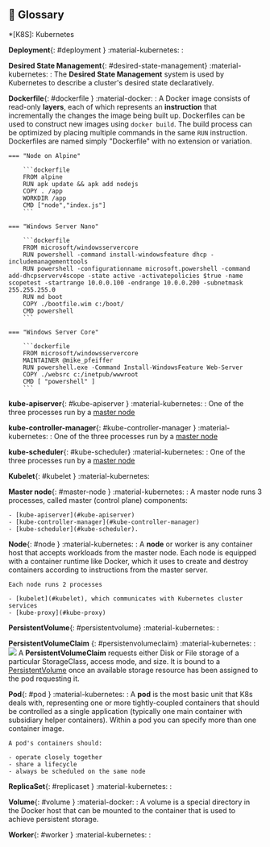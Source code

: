 ## 📘 Glossary

*[K8S]: Kubernetes

**Deployment**{: #deployment } :material-kubernetes:
:

**Desired State Management**{: #desired-state-management} :material-kubernetes:
:   The **Desired State Management** system is used by Kubernetes to describe a cluster's desired state declaratively.

**Dockerfile**{: #dockerfile } :material-docker:
:   A Docker image consists of read-only **layers**, each of which represents an **instruction** that incrementally the changes the image being built up. 
    Dockerfiles can be used to construct new images using `docker build`.
    The build process can be optimized by placing multiple commands in the same `RUN` instruction.
    Dockerfiles are named simply "Dockerfile" with no extension or variation.

    === "Node on Alpine"

        ```dockerfile
        FROM alpine
        RUN apk update && apk add nodejs
        COPY . /app
        WORKDIR /app
        CMD ["node","index.js"]
        ```

    === "Windows Server Nano"

        ```dockerfile
        FROM microsoft/windowsservercore
        RUN powershell -command install-windowsfeature dhcp -includemanagementtools
        RUN powershell -configurationname microsoft.powershell -command add-dhcpserverv4scope -state active -activatepolicies $true -name scopetest -startrange 10.0.0.100 -endrange 10.0.0.200 -subnetmask 255.255.255.0
        RUN md boot
        COPY ./bootfile.wim c:/boot/
        CMD powershell
        ```

    === "Windows Server Core"

        ```dockerfile
        FROM microsoft/windowsservercore
        MAINTAINER @mike_pfeiffer
        RUN powershell.exe -Command Install-WindowsFeature Web-Server
        COPY ./websrc c:/inetpub/wwwroot
        CMD [ "powershell" ]
        ```

**kube-apiserver**{: #kube-apiserver } :material-kubernetes:
:   One of the three processes run by a [master node](#master-node)

**kube-controller-manager**{: #kube-controller-manager } :material-kubernetes:
:   One of the three processes run by a [master node](#master-node)

**kube-scheduler**{: #kube-scheduler} :material-kubernetes:
:   One of the three processes run by a [master node](#master-node)

**Kubelet**{: #kubelet } :material-kubernetes:

**Master node**{: #master-node } :material-kubernetes:
:   A master node runs 3 processes, called master (control plane) components: 

    - [kube-apiserver](#kube-apiserver)
    - [kube-controller-manager](#kube-controller-manager)
    - [kube-scheduler](#kube-scheduler).

**Node**{: #node } :material-kubernetes:
:   A **node** or worker is any container host that accepts workloads from the master node. 
    Each node is equipped with a container runtime like Docker, which it uses to create and destroy containers according to instructions from the master server.

    Each node runs 2 processes

    - [kubelet](#kubelet), which communicates with Kubernetes cluster services
    - [kube-proxy](#kube-proxy)

**PersistentVolume**{: #persistentvolume} :material-kubernetes:
:

**PersistentVolumeClaim** {: #persistenvolumeclaim} :material-kubernetes:
:   ![](/img/persistent-volume-claims.png)
    A **PersistentVolumeClaim** requests either Disk or File storage of a particular StorageClass, access mode, and size. It is bound to a [PersistentVolume](#persistenvolume) once an available storage resource has been assigned to the pod requesting it.

**Pod**{: #pod } :material-kubernetes:
:   A **pod** is the most basic unit that K8s deals with, representing one or more tightly-coupled containers that should be controlled as a single application (typically one main container with subsidiary helper containers). 
    Within a pod you can specify more than one container image.

    A pod's containers should:

    - operate closely together
    - share a lifecycle
    - always be scheduled on the same node

**ReplicaSet**{: #replicaset } :material-kubernetes:
:

**Volume**{: #volume } :material-docker:
:   A volume is a special directory in the Docker host that can be mounted to the container that is used to achieve persistent storage.

**Worker**{: #worker } :material-kubernetes:
:
